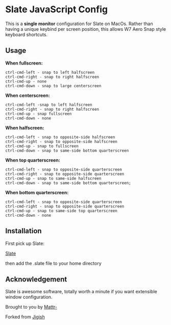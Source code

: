 # Slate JavaScript Config

This is a **single monitor** configuration for Slate on MacOs. Rather than having a unique keybind per screen position, this allows W7 Aero Snap style keyboard shortcuts.

## Usage

**When fullscreen:**
    
    ctrl-cmd-left - snap to left halfscreen
    ctrl-cmd-right - snap to right halfscreen
    ctrl-cmd-up - none
    ctrl-cmd-down - snap to large centerscreen


**When centerscreen:**

    ctrl-cmd-left -snap to left halfscreen
    ctrl-cmd-right - snap to right halfscreen
    ctrl-cmd-up - snap fullscreen
    ctrl-cmd-down - none

**When halfscreen:**
    
    ctrl-cmd-left - snap to opposite-side halfscreen
    ctrl-cmd-right - snap to opposite-side halfscreen
    ctrl-cmd-up - snap to fullscreen
    ctrl-cmd-down - snap to same-side bottom quarterscreen

**When top quarterscreen:**

    ctrl-cmd-left - snap to opposite-side quarterscreen
    ctrl-cmd-right - snap to opposite-side quarterscreen
    ctrl-cmd-up - snap to same-side halfscreen
    ctrl-cmd-down - snap to same-side bottom quarterscreen;

**When bottom quarterscreen:**

    ctrl-cmd-left - snap to opposite-side quarterscreen
    ctrl-cmd-right - snap to opposite-side quarterscreen
    ctrl-cmd-up - snap to same-side top quarterscreen
    ctrl-cmd-down - none

## Installation

First pick up Slate:

[Slate](https://github.com/mattr-/slate/blob/master/doc/installation.md)

then add the .slate file to your home directory

## Acknowledgement

Slate is awesome software, totally worth a minute if you want extensible window configuration.

Brought to you by [Mattr-](https://github.com/mattr-/slate)

Forked from [Jigish](https://github.com/jigish/slate)


